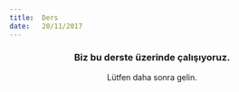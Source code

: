 ```yaml
---
title:  Ders
date:   20/11/2017
---
```


### <center>Biz bu derste üzerinde çalışıyoruz.</center>
<center>Lütfen daha sonra gelin.</center>